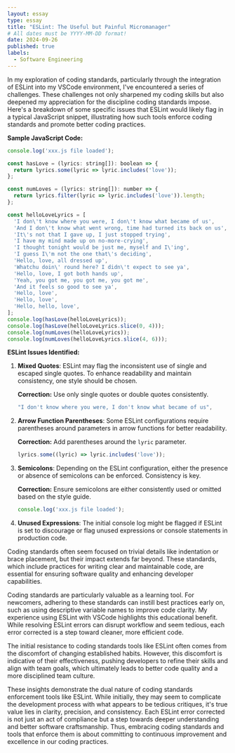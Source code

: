 ```yaml
---
layout: essay
type: essay
title: "ESLint: The Useful but Painful Micromanager"
# All dates must be YYYY-MM-DD format!
date: 2024-09-26
published: true
labels:
  - Software Engineering
---
```


In my exploration of coding standards, particularly through the integration of ESLint into my VSCode environment, I've encountered a series of challenges. These challenges not only sharpened my coding skills but also deepened my appreciation for the discipline coding standards impose. Here's a breakdown of some specific issues that ESLint would likely flag in a typical JavaScript snippet, illustrating how such tools enforce coding standards and promote better coding practices.

**Sample JavaScript Code:**

```javascript
console.log('xxx.js file loaded');

const hasLove = (lyrics: string[]): boolean => {
  return lyrics.some(lyric => lyric.includes('love'));
};

const numLoves = (lyrics: string[]): number => {
  return lyrics.filter(lyric => lyric.includes('love')).length;
};

const helloLoveLyrics = [
  'I don\'t know where you were, I don\'t know what became of us',
  'And I don\'t know what went wrong, time had turned its back on us',
  'It\'s not that I gave up, I just stopped trying',
  'I have my mind made up on no-more-crying',
  'I thought tonight would be just me, myself and I\'ing',
  'I guess I\'m not the one that\'s deciding',
  'Hello, love, all dressed up',
  'Whatchu doin\' round here? I didn\'t expect to see ya',
  'Hello, love, I got both hands up',
  'Yeah, you got me, you got me, you got me',
  'And it feels so good to see ya',
  'Hello, love',
  'Hello, love',
  'Hello, hello, love',
];
console.log(hasLove(helloLoveLyrics));
console.log(hasLove(helloLoveLyrics.slice(0, 4)));
console.log(numLoves(helloLoveLyrics));
console.log(numLoves(helloLoveLyrics.slice(4, 6)));
```

**ESLint Issues Identified:**

1. **Mixed Quotes**: ESLint may flag the inconsistent use of single and escaped single quotes. To enhance readability and maintain consistency, one style should be chosen.
   
   **Correction:** Use only single quotes or double quotes consistently.
   ```typescript
   "I don't know where you were, I don't know what became of us",
   ```

2. **Arrow Function Parentheses**: Some ESLint configurations require parentheses around parameters in arrow functions for better readability.
   
   **Correction:** Add parentheses around the `lyric` parameter.
   ```typescript
   lyrics.some((lyric) => lyric.includes('love'));
   ```

3. **Semicolons**: Depending on the ESLint configuration, either the presence or absence of semicolons can be enforced. Consistency is key.
   
   **Correction:** Ensure semicolons are either consistently used or omitted based on the style guide.
   ```typescript
   console.log('xxx.js file loaded');
   ```

4. **Unused Expressions**: The initial console log might be flagged if ESLint is set to discourage or flag unused expressions or console statements in production code.

Coding standards often seem focused on trivial details like indentation or brace placement, but their impact extends far beyond. These standards, which include practices for writing clear and maintainable code, are essential for ensuring software quality and enhancing developer capabilities.

Coding standards are particularly valuable as a learning tool. For newcomers, adhering to these standards can instill best practices early on, such as using descriptive variable names to improve code clarity. My experience using ESLint with VSCode highlights this educational benefit. While resolving ESLint errors can disrupt workflow and seem tedious, each error corrected is a step toward cleaner, more efficient code.

The initial resistance to coding standards tools like ESLint often comes from the discomfort of changing established habits. However, this discomfort is indicative of their effectiveness, pushing developers to refine their skills and align with team goals, which ultimately leads to better code quality and a more disciplined team culture.

These insights demonstrate the dual nature of coding standards enforcement tools like ESLint. While initially, they may seem to complicate the development process with what appears to be tedious critiques, it's true value lies in clarity, precision, and consistency. Each ESLint error corrected is not just an act of compliance but a step towards deeper understanding and better software craftsmanship. Thus, embracing coding standards and tools that enforce them is about committing to continuous improvement and excellence in our coding practices.

